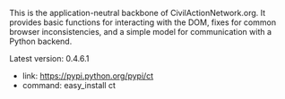 This is the application-neutral backbone of CivilActionNetwork.org. It provides basic functions for interacting with the DOM, fixes for common browser inconsistencies, and a simple model for communication with a Python backend.

Latest version: 0.4.6.1
 - link: https://pypi.python.org/pypi/ct
 - command: easy_install ct